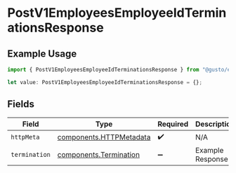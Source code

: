 # PostV1EmployeesEmployeeIdTerminationsResponse

## Example Usage

```typescript
import { PostV1EmployeesEmployeeIdTerminationsResponse } from "@gusto/embedded-api/models/operations/postv1employeesemployeeidterminations.js";

let value: PostV1EmployeesEmployeeIdTerminationsResponse = {};
```

## Fields

| Field                                                              | Type                                                               | Required                                                           | Description                                                        |
| ------------------------------------------------------------------ | ------------------------------------------------------------------ | ------------------------------------------------------------------ | ------------------------------------------------------------------ |
| `httpMeta`                                                         | [components.HTTPMetadata](../../models/components/httpmetadata.md) | :heavy_check_mark:                                                 | N/A                                                                |
| `termination`                                                      | [components.Termination](../../models/components/termination.md)   | :heavy_minus_sign:                                                 | Example Response                                                   |